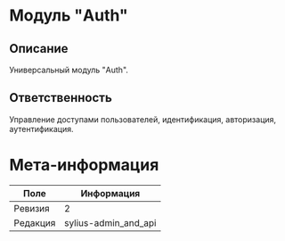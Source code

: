 # Модуль "Auth"
## Описание
Универсальный модуль "Auth".

## Ответственность
Управление доступами пользователей, идентификация, авторизация, аутентификация.

# Мета-информация
| Поле     | Информация           |
|----------|----------------------|
| Ревизия  | 2                    |
| Редакция | sylius-admin_and_api |
